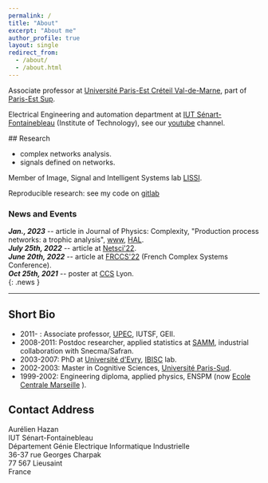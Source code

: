 ```yaml
---
permalink: /
title: "About"
excerpt: "About me"
author_profile: true
layout: single
redirect_from: 
  - /about/
  - /about.html
---
```


Associate professor at [Université Paris-Est Créteil Val-de-Marne](http://www.u-pec.fr), part of [Paris-Est Sup](https://www.paris-est-sup.fr).

Electrical Engineering and automation department at [IUT Sénart-Fontainebleau](http://www.iutsf.u-pec.fr/) (Institute of Technology), see our [youtube](http://www.youtube.com/channel/UC3_Xzi9Oz02SLp8VzgNRUfw) channel. 


## Research  

* complex networks analysis. 
* signals defined on networks.

Member of Image, Signal and Intelligent Systems lab [LISSI](http://lissi.fr).

Reproducible research: see my code on [gitlab](https://gitlab.com/hazaa)

### News and Events
***Jan., 2023*** -- article in Journal of Physics: Complexity, "Production process networks: a trophic analysis", [www](https://doi.org/10.1088/2632-072X/acbd7c), [HAL](https://hal.u-pec.fr/hal-03623260).   
***July 25th, 2022*** -- article at [Netsci'22](https://netsci2022.net/).    
***June 20th, 2022*** -- article at [FRCCS'22](https://iscpif.fr/frccs2022/) (French Complex Systems Conference).     
***Oct 25th, 2021*** -- poster at [CCS](https://ccs2021.univ-lyon1.fr) Lyon.  
{: .news }

--------------

## Short Bio

* 2011- : Associate professor, [UPEC](http://www.u-pec.fr), IUTSF, GEII.
* 2008-2011: Postdoc researcher, applied statistics at [SAMM](http://samm.univ-paris1.fr), industrial collaboration with Snecma/Safran.
* 2003-2007: PhD at [Université d'Evry](https://www.univ-evry.fr/accueil.html), [IBISC](https://www.ibisc.univ-evry.fr/) lab.
* 2002-2003: Master in Cognitive Sciences, [Université Paris-Sud](http://u-psud.fr).
* 1999-2002: Engineering diploma, applied physics, ENSPM (now [Ecole Centrale Marseille](http://www.centrale-marseille.fr/‎) ).



## Contact Address
Aurélien Hazan  
IUT Sénart-Fontainebleau  
Département Génie Electrique Informatique Industrielle  
36-37 rue Georges Charpak  
77 567 Lieusaint  
France  
